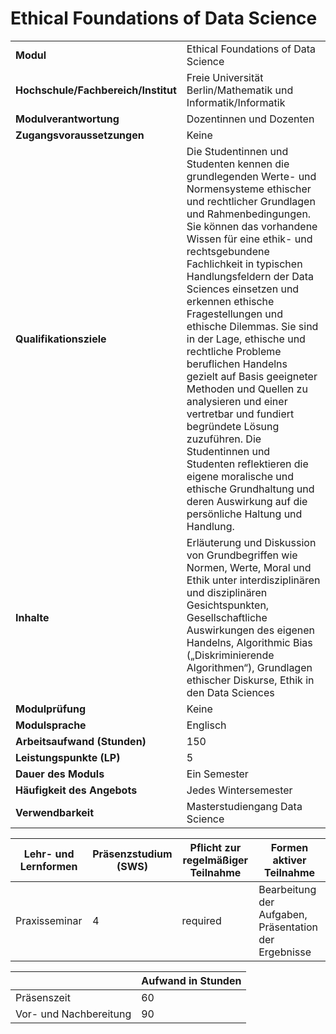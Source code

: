# Ethical Foundations of Data Science
|                                    |   |
|------------------------------------|---|
|**Modul**                           | Ethical Foundations of Data Science |
|**Hochschule/Fachbereich/Institut** | Freie Universität Berlin/Mathematik und Informatik/Informatik |
|**Modulverantwortung**              | Dozentinnen und Dozenten |
|**Zugangsvoraussetzungen**          | Keine |
|**Qualifikationsziele**             | Die Studentinnen und Studenten kennen die grundlegenden Werte- und Normensysteme ethischer und rechtlicher Grundlagen und Rahmenbedingungen. Sie können das vorhandene Wissen für eine ethik- und rechtsgebundene Fachlichkeit in typischen Handlungsfeldern der Data Sciences einsetzen und erkennen ethische Fragestellungen und ethische Dilemmas. Sie sind in der Lage, ethische und rechtliche Probleme beruflichen Handelns gezielt auf Basis geeigneter Methoden und Quellen zu analysieren und einer vertretbar und fundiert begründete Lösung zuzuführen. Die Studentinnen und Studenten reflektieren die eigene moralische und ethische Grundhaltung und deren Auswirkung auf die persönliche Haltung und Handlung. |
|**Inhalte**                         | Erläuterung und Diskussion von Grundbegriffen wie Normen, Werte, Moral und Ethik unter interdisziplinären und disziplinären Gesichtspunkten, Gesellschaftliche Auswirkungen des eigenen Handelns, Algorithmic Bias („Diskriminierende Algorithmen“), Grundlagen ethischer Diskurse, Ethik in den Data Sciences |
|**Modulprüfung**                    | Keine |
|**Modulsprache**                    | Englisch |
|**Arbeitsaufwand (Stunden)**        | 150 |
|**Leistungspunkte (LP)**            | 5 |
|**Dauer des Moduls**                | Ein Semester |
|**Häufigkeit des Angebots**         | Jedes Wintersemester |
|**Verwendbarkeit**                  | Masterstudiengang Data Science |

| Lehr- und Lernformen | Präsenzstudium <br> (SWS) | Pflicht zur regelmäßiger Teilnahme | Formen aktiver Teilnahme |
| ---------------------|---------------------------|------------------------------------|------------------------- |
| Praxisseminar        | 4                         | required                           | Bearbeitung der Aufgaben, Präsentation der Ergebnisse |

|   | Aufwand in Stunden |
| - |--------------------|
| Präsenszeit                              | 60    |
| Vor- und Nachbereitung                   | 90    |
